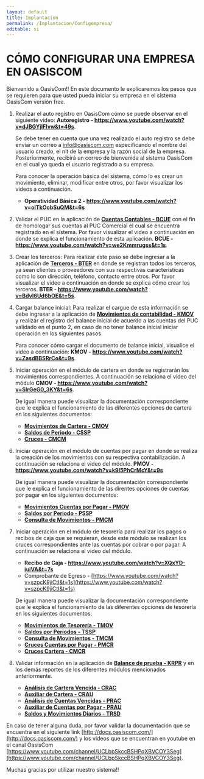 ```yaml
---
layout: default
title: Implantacion
permalink: /Implantacion/Configempresa/
editable: si
---
```


# CÓMO CONFIGURAR UNA EMPRESA EN OASISCOM

Bienvenido a OasisCom!! En este documento le explicaremos los pasos que se requieren para que usted pueda iniciar su empresa en el sistema OasisCom versión free.  

1. Realizar el auto registro en OasisCom cómo se puede observar en el siguiente video: **Autoregistro - https://www.youtube.com/watch?v=dJBGYjlFIvw&t=49s**.

	Se debe tener en cuenta que una vez realizado el auto registro se debe enviar un correo a info@oasiscom.com especificando el nombre del usuario creado, el nit de la empresa y la razón social de la empresa. Posteriormente, recibirá un correo de bienvenida al sistema OasisCom en el cual ya queda el usuario registrado a su empresa.  

	Para conocer la operación básica del sistema, cómo lo es crear un movimiento, eliminar, modificar entre otros, por favor visualizar los videos a continuación.

	* **Operatividad Básica 2 - https://www.youtube.com/watch?v=olTkOobSuQM&t=6s**


2. Validar el PUC en la aplicación de [**Cuentas Contables - BCUE**](http://docs.oasiscom.com/Operacion/common/bcuenta/bcue) con el fin de homologar sus cuentas al PUC Comercial el cual se encuentra registrado en el sistema. Por favor visualizar el video a continuación en donde se explica el funcionamiento de esta aplicación. **BCUE - https://www.youtube.com/watch?v=we2Kmmrugss&t=1s**.

3. Crear los terceros: Para realizar este paso se debe ingresar a la aplicación de [**Terceros - BTER**](http://docs.oasiscom.com/Operacion/common/btercer/bter) en donde se registran todos los terceros, ya sean clientes o proveedores con sus respectivas caracteristicas como lo son dirección, teléfono, contacto entre otros. Por favor visualizar el video a continuación en donde se explica cómo crear los terceros. **BTER - https://www.youtube.com/watch?v=BdvI6Ud6bOE&t=5s**.

4. Cargar balance inicial: Para realizar el cargue de esta información se debe ingresar a la aplicación de [**Movimientos de contabilidad - KMOV**](http://docs.oasiscom.com/Operacion/erp/contabilidad/kmovimient/kmov) y realizar el registro del balance inicial de acuerdo a las cuentas del PUC validado en el punto 2, en caso de no tener balance inicial iniciar operación en los siguientes pasos.  

	Para conocer cómo cargar el documento de balance inicial, visualice el video a continuación: **KMOV - https://www.youtube.com/watch?v=ZasdBBSRrCo&t=9s**.

5. Iniciar operación en el módulo de cartera en donde se registrarán los movimientos correspondientes. A continuación se relaciona el video del módulo **CMOV - https://www.youtube.com/watch?v=SIrGeG0_3KY&t=6s**.

	De igual manera puede visualizar la documentación correspondiente que le explica el funcionamiento de las diferentes opciones de cartera en los siguientes documentos: 

	* [**Movimientos de Cartera - CMOV**](http://docs.oasiscom.com/Operacion/erp/cartera/cmovimient/cmov)
	* [**Saldos de Periodo - CSSP**](http://docs.oasiscom.com/Operacion/erp/cartera/csaldo/cssp)
	* [**Cruces - CMCM**](http://docs.oasiscom.com/Operacion/erp/cartera/cmovimient/cmcm)


6. Iniciar operación en el módulo de cuentas por pagar en donde se realiza la creación de los movimientos con su respectiva contabilización. A continuación se relaciona el video del módulo. **PMOV - https://www.youtube.com/watch?v=k9I5PhCrMcY&t=9s**

	De igual manera puede visualizar la documentación correspondiente que le explica el funcionamiento de las direntes opciones de cuentas por pagar en los siguientes documentos: 
    
    * [**Movimientos Cuentas por Pagar - PMOV**](http://docs.oasiscom.com/Operacion/erp/cuentas/pmovimient/pmov)
    * [**Saldos por Periodo - PSSP**](http://docs.oasiscom.com/Operacion/erp/cuentas/psaldo/pssp)
    * [**Consulta de Movimientos - PMCM**](http://docs.oasiscom.com/Operacion/erp/cuentas/psaldo/pssp)

7. Iniciar operación en el módulo de tesorería para realizar los pagos o recibos de caja que se requieran, desde este módulo se realizan los cruces correspondientes ante las cuentas por cobrar o por pagar. A continuación se relaciona el video del módulo.  

	* **Recibo de Caja - https://www.youtube.com/watch?v=XQxYD-iuiVA&t=7s**
	* Comprobante de Egreso - [https://www.youtube.com/watch?v=szpcK9jiCtI&t=1s](https://www.youtube.com/watch?v=szpcK9jiCtI&t=1s)

	De igual manera puede visualizar la documentación correspondiente que le explica el funcionamiento de las diferentes opciones de tesorería en los siguientes documentos:  
    
    * [**Movimientos de Tesorería - TMOV**](http://docs.oasiscom.com/Operacion/erp/tesoreria/tmovimient/tmov)
    * [**Saldos por Periodos - TSSP**](http://docs.oasiscom.com/Operacion/erp/tesoreria/tsaldo/tssp)
    * [**Consulta de Movimientos - TMCM**](http://docs.oasiscom.com/Operacion/erp/tesoreria/tmovimient/tmcm)
    * [**Cruces Cuentas por Pagar - PMCR**](http://docs.oasiscom.com/Operacion/erp/cuentas/pmovimient/pmcr)
    * [**Cruces Cartera - CMCR**](http://docs.oasiscom.com/Operacion/erp/cartera/cmovimient/cmcr)
    

8. Validar información en la aplicación de [**Balance de prueba - KRPR**](http://docs.oasiscom.com/Operacion/erp/contabilidad/kreporte/krpr) y en los demás reportes de los diferentes módulos mencionados anteriormente.

	* [**Análisis de Cartera Vencida - CRAC**](http://docs.oasiscom.com/Operacion/erp/cartera/creporte/crac)
	* [**Auxiliar de Cartera - CRAU**](http://docs.oasiscom.com/Operacion/erp/cartera/creporte/crac)
	* [**Análisis de Cuentas Vencidas - PRAC**](http://docs.oasiscom.com/Operacion/erp/cuentas/preporte/prac)
	* [**Auxiliar de Cuentas por Pagar - PRAU**](http://docs.oasiscom.com/Operacion/erp/cuentas/preporte/prau)
	* [**Saldos y Movimientos Diarios - TRSD**](http://docs.oasiscom.com/Operacion/erp/tesoreria/treporte/trsd)

En caso de tener alguna duda, por favor validar la documentación que se encuentra en el siguiente link [http://docs.oasiscom.com/](http://docs.oasiscom.com/) y los videos que se encuentran en youtube en el canal OasisCom [https://www.youtube.com/channel/UCLbpSkccBSHPqXBVCOY3Seg](https://www.youtube.com/channel/UCLbpSkccBSHPqXBVCOY3Seg).

Muchas gracias por utilizar nuestro sistema!!

